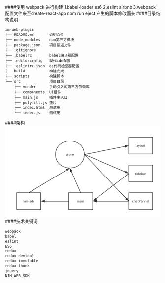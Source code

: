 ####使用 webpack 进行构建
    1.babel-loader es6
    2.eslint airbnb
    3.webpack 配置文件来至create-react-app npm run eject 产生的脚本修改而来
####目录结构说明
```
im-web-plugin
├── README.md       说明文件
├── node_modules    npm第三方模块
├── package.json    项目描述文件
├── .gitignore
├── .babelrc        babel编译器配置
├── .editorconfig   现代ide配置
├── .eslintrc.json  es代码检查器配置
├── build           构建完成
├── scripts         构建脚本
└── src             项目目录
    ├── vender      手动引入的第三方依赖库
    ├── components  UI组件
    ├── main.js     插件主入口
    ├── polyfill.js 垫片
    ├── index.html  测试用
    └── index.js    测试用
```
####架构
![架构图](/ArchitectureDiagram.png)
####技术关键词
```
webpack
babel
eslint
ES6
redux
redux devtool
redux-immutable
redux-thunk
jquery
NIM_WEB_SDK
```
